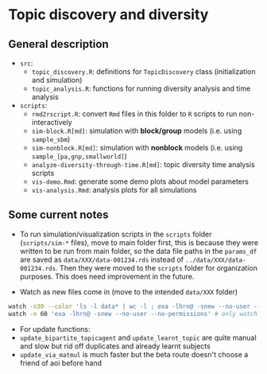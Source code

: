 # Topic discovery and diversity

## General description

- `src`:
  - `topic_discovery.R`: definitions for `TopicDiscovery` class (initialization and simulation)
  - `topic_analysis.R`: functions for running diversity analysis and time analysis
- `scripts`:
  - `rmd2rscript.R`: convert `Rmd` files in this folder to `R` scripts to run non-interactively
  - `sim-block.R[md]`: simulation with **block/group** models (i.e. using `sample_sbm`)
  - `sim-nonblock.R[md]`: simulation with **nonblock** models (i.e. using `sample_[pa,gnp,smallworld]`)
  - `analyze-diversity-through-time.R[md]`: topic diversity time analysis scripts
  - `vis-demo.Rmd`: generate some demo plots about model parameters
  - `vis-analysis.Rmd`: analysis plots for all simulations

## Some current notes

- To run simulation/visualization scripts in the `scripts` folder (`scripts/sim-*` files), move to main folder first, this is because they were written to be run from main folder, so the data file paths in the `params_df` are saved as `data/XXX/data-001234.rds` instead of `../data/XXX/data-001234.rds`. Then they were moved to the `scripts` folder for organization purposes. This does need improvement in the future.

- Watch as new files come in (move to the intended `data/XXX` folder)

``` bash
watch -n30 --color 'ls -l data* | wc -l ; exa -lhrn@ -snew --no-user --no-permissions' # with number of files on top
watch -n 60 'exa -lhrn@ -snew --no-user --no-permissions' # only watch files
```

- For update functions:
- `update_bipartite_topicagent` and `update_learnt_topic` are quite manual and slow but rid off duplicates and already learnt subjects
- `update_via_matmul` is much faster but the beta route doesn't choose a friend of aoi before hand

